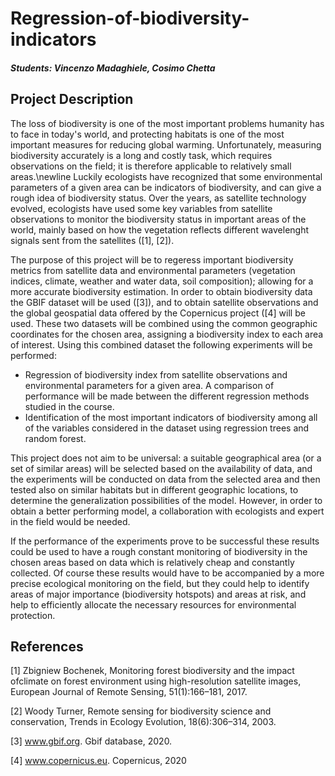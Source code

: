 # Regression-of-biodiversity-indicators
##### Students: Vincenzo Madaghiele, Cosimo Chetta

## Project Description

The loss of biodiversity is one of the most important problems humanity has to face in today's world, and protecting habitats is one of the most important measures for reducing global warming. Unfortunately, measuring biodiversity accurately is a long and costly task, which requires observations on the field; it is therefore applicable to relatively small areas.\newline
Luckily ecologists have recognized that some environmental parameters of a given area can be indicators of biodiversity, and can give a rough idea of biodiversity status. Over the years, as satellite technology evolved, ecologists have used some key variables from satellite observations to monitor the biodiversity status in important areas of the world, mainly based on how the vegetation reflects different wavelenght signals sent from the satellites ([1], [2]).

The purpose of this project will be to regeress important biodiversity metrics from satellite data and environmental parameters (vegetation indices, climate, weather and water data, soil composition); allowing for a more accurate biodiversity estimation. In order to obtain biodiversity data the GBIF dataset will be used ([3]), and to obtain satellite observations and the global geospatial data offered by the Copernicus project ([4] will be used. These two datasets will be combined using the common geographic coordinates for the chosen area, assigning a biodiversity index to each area of interest. Using this combined dataset the following experiments will be performed:

- Regression of biodiversity index from satellite observations and environmental parameters for a given area. A comparison of performance will be made between the different regression methods studied in the course.
- Identification of the most important indicators of biodiversity among all of the variables considered in the dataset using regression trees and random forest. 

This project does not aim to be universal: a suitable geographical area (or a set of similar areas) will be selected based on the availability of data, and the experiments will be conducted on data from the selected area and then tested also on similar habitats but in different geographic locations, to determine the generalization possibilities of the model. However, in order to obtain a better performing model, a collaboration with ecologists and expert in the field would be needed.

If the performance of the experiments prove to be successful these results could be used to have a rough constant monitoring of biodiversity in the chosen areas based on data which is relatively cheap and constantly collected. Of course these results would have to be accompanied by a more precise ecological monitoring on the field, but they could help to identify areas of major importance (biodiversity hotspots) and areas at risk, and help to efficiently allocate the necessary resources for environmental protection. 

## References

[1] Zbigniew  Bochenek,   Monitoring  forest  biodiversity  and  the  impact  ofclimate on forest environment using high-resolution satellite images, European Journal of Remote Sensing, 51(1):166–181, 2017.

[2] Woody Turner, Remote sensing for biodiversity science and conservation, Trends in Ecology Evolution, 18(6):306–314, 2003.

[3] www.gbif.org.  Gbif database, 2020.

[4] www.copernicus.eu.  Copernicus, 2020
